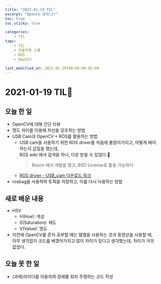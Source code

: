 ```yaml
---
title: "2021.01.19 TIL"
excerpt: "OpenCV 강의(2)"
toc: true
toc_sticky: true

categories:
    - TIL 
tags:
    - TIL
    - 자율주행 스쿨
    - ROS
    - OpenCV

last_modified_at: 2021-01-19T08:06:00-05:00
---
```

 
# 2021-01-19 TIL📓
## 오늘 한 일
- OpenCV에 대해 간단 리뷰
- 명도 차이를 이용해 차선을 강조하는 방법
- USB Cam과 OpenCV + ROS를 활용하는 방법
    - USB cam을 사용하기 위한 ROS driver를 처음에 몰랐어가지고, 어떻게 해야 하는지 삽질을 했는데,\
    ROS wiki 에서 검색을 하니, 다운 받을 수 있었다.🤘 
        > Bosch 에서 개발을 했고, BSD License로 활용 가능하다.
    - [ROS drvier - USB_cam 다운로드 링크](https://github.com/ros-drivers/usb_cam)
- rosbag을 사용하여 토픽을 저장하고, 이를 다시 사용하는 방법

## 새로 배운 내용
- HSV
    - H(Hue): 색상
    - S(Saturation): 채도
    - V(Value): 명도
- 이전에 OpenCV를 혼자 공부할 때는 웹캠을 사용하는 것과 동영상을 사용할 때,\
아무 생각없이 코드를 베꼈어가지고 많이 차이가 있다고 생각했는데, 차이가 거의 없었다.

## 오늘 못 한 일
- (과제)라이다를 이용하여 장애물 회피 주행하는 코드 작성

